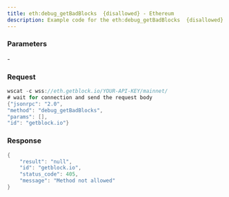 ```yaml
---
title: eth:debug_getBadBlocks  {disallowed} - Ethereum
description: Example code for the eth:debug_getBadBlocks  {disallowed} ws method. Сomplete guide on how to use eth:debug_getBadBlocks  {disallowed} ws in GetBlock.io Web3 documentation.
---
```


### Parameters


\-

### Request

``` java
wscat -c wss://eth.getblock.io/YOUR-API-KEY/mainnet/ 
# wait for connection and send the request body 
{"jsonrpc": "2.0",
"method": "debug_getBadBlocks",
"params": [],
"id": "getblock.io"}
```

###  Response

``` java
{
    "result": "null",
    "id": "getblock.io",
    "status_code": 405,
    "message": "Method not allowed"
}
```


